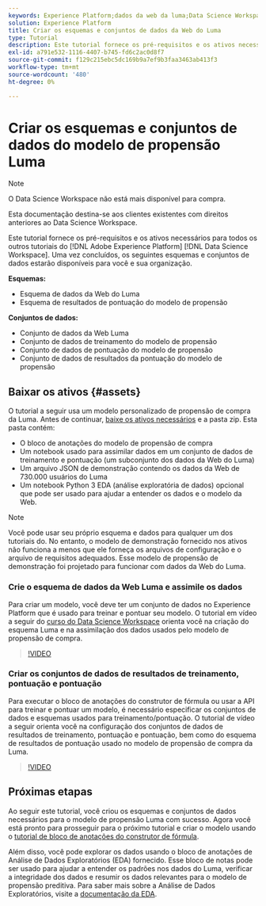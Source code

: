 ```yaml
---
keywords: Experience Platform;dados da web da luma;Data Science Workspace;tópicos populares;receitas;dados de demonstração;dados da web de demonstração;dados da luma
solution: Experience Platform
title: Criar os esquemas e conjuntos de dados da Web do Luma
type: Tutorial
description: Este tutorial fornece os pré-requisitos e os ativos necessários para o modelo de propensão de demonstração do Luma.
exl-id: a791e532-1116-4407-b745-fd6c2ac0d8f7
source-git-commit: f129c215ebc5dc169b9a7ef9b3faa3463ab413f3
workflow-type: tm+mt
source-wordcount: '480'
ht-degree: 0%

---
```


# Criar os esquemas e conjuntos de dados do modelo de propensão Luma

>[!NOTE]
>
>O Data Science Workspace não está mais disponível para compra.
>
>Esta documentação destina-se aos clientes existentes com direitos anteriores ao Data Science Workspace.

Este tutorial fornece os pré-requisitos e os ativos necessários para todos os outros tutoriais do [!DNL Adobe Experience Platform] [!DNL Data Science Workspace]. Uma vez concluídos, os seguintes esquemas e conjuntos de dados estarão disponíveis para você e sua organização.

**Esquemas:**

- Esquema de dados da Web do Luma
- Esquema de resultados de pontuação do modelo de propensão

**Conjuntos de dados:**

- Conjunto de dados da Web Luma
- Conjunto de dados de treinamento do modelo de propensão
- Conjunto de dados de pontuação do modelo de propensão
- Conjunto de dados de resultados da pontuação do modelo de propensão

## Baixar os ativos {#assets}

O tutorial a seguir usa um modelo personalizado de propensão de compra da Luma. Antes de continuar, [baixe os ativos necessários](https://experienceleague.adobe.com/docs/platform-learn/assets/DSW-course-sample-assets.zip) e a pasta zip. Esta pasta contém:

- O bloco de anotações do modelo de propensão de compra
- Um notebook usado para assimilar dados em um conjunto de dados de treinamento e pontuação (um subconjunto dos dados da Web do Luma)
- Um arquivo JSON de demonstração contendo os dados da Web de 730.000 usuários do Luma
- Um notebook Python 3 EDA (análise exploratória de dados) opcional que pode ser usado para ajudar a entender os dados e o modelo da Web.

>[!NOTE]
>
> Você pode usar seu próprio esquema e dados para qualquer um dos tutoriais do. No entanto, o modelo de demonstração fornecido nos ativos não funciona a menos que ele forneça os arquivos de configuração e o arquivo de requisitos adequados. Esse modelo de propensão de demonstração foi projetado para funcionar com dados da Web do Luma.

### Crie o esquema de dados da Web Luma e assimile os dados

Para criar um modelo, você deve ter um conjunto de dados no Experience Platform que é usado para treinar e pontuar seu modelo. O tutorial em vídeo a seguir do [curso do Data Science Workspace](https://experienceleague.adobe.com/?lang=pt-br&recommended=ExperiencePlatform-U-1-2021.1.dsw&amp;lang=pt-BR) orienta você na criação do esquema Luma e na assimilação dos dados usados pelo modelo de propensão de compra.

>[!VIDEO](https://video.tv.adobe.com/v/3447159?captions=por_br)

### Criar os conjuntos de dados de resultados de treinamento, pontuação e pontuação

Para executar o bloco de anotações do construtor de fórmula ou usar a API para treinar e pontuar um modelo, é necessário especificar os conjuntos de dados e esquemas usados para treinamento/pontuação. O tutorial de vídeo a seguir orienta você na configuração dos conjuntos de dados de resultados de treinamento, pontuação e pontuação, bem como do esquema de resultados de pontuação usado no modelo de propensão de compra da Luma.

>[!VIDEO](https://video.tv.adobe.com/v/3447426?captions=por_br)

## Próximas etapas

Ao seguir este tutorial, você criou os esquemas e conjuntos de dados necessários para o modelo de propensão Luma com sucesso. Agora você está pronto para prosseguir para o próximo tutorial e criar o modelo usando o [tutorial de bloco de anotações do construtor de fórmula](../jupyterlab/create-a-model.md).

Além disso, você pode explorar os dados usando o bloco de anotações de Análise de Dados Exploratórios (EDA) fornecido. Esse bloco de notas pode ser usado para ajudar a entender os padrões nos dados do Luma, verificar a integridade dos dados e resumir os dados relevantes para o modelo de propensão preditiva. Para saber mais sobre a Análise de Dados Exploratórios, visite a [documentação da EDA](../jupyterlab/eda-notebook.md).
